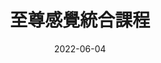 ---
title: 至尊感覺統合課程
description: 
date: 2022-06-04
image: 
imageAlt:
tags:

layout: layouts/post.njk
permalink: /individual-sensory-integration-therapy/
---